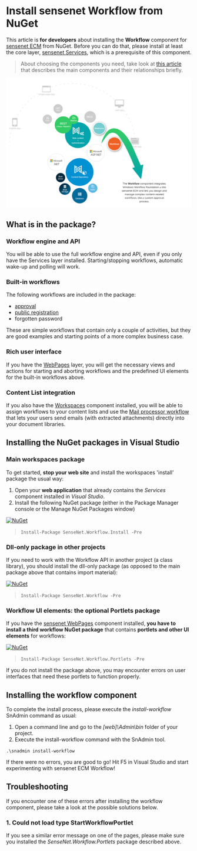 # Install sensenet Workflow from NuGet

This article is **for developers** about installing the **Workflow** component for [sensenet ECM](https://github.com/SenseNet) from NuGet. Before you can do that, please install at least the core layer, [sensenet Services](https://github.com/SenseNet/sensenet/tree/master/docs/install-sn-from-nuget.md), which is a prerequisite of this component.

>About choosing the components you need, take look at [this article](https://github.com/SenseNet/sensenet/tree/master/docs/sensenet-components.md) that describes the main components and their relationships briefly.

![sensenet Workflow](https://github.com/SenseNet/sn-resources/raw/master/images/sn-components/sn-components_workflows.png "sensenet Workflow")

## What is in the package?
### Workflow engine and API
You will be able to use the full workflow engine and API, even if you only have the Services layer installed. Starting/stopping workflows, automatic wake-up and polling will work.
### Built-in workflows
The following workflows are included in the package:

- [approval](http://wiki.sensenet.com/Approval_workflow_sample)
- [public registration](http://wiki.sensenet.com/Registration_workflow_sample)
- forgotten password

These are simple workflows that contain only a couple of activities, but they are good examples and starting points of a more complex business case.

### Rich user interface
If you have the [WebPages](https://github.com/SenseNet/sn-webpages) layer, you will get the necessary views and actions for starting and aborting workflows and the predefined UI elements for the built-in workflows above.
### Content List integration
If you also have the [Workspaces](https://github.com/SenseNet/sn-workspaces) component installed, you will be able to assign workflows to your content lists and use the [Mail processor workflow](/docs/inbox-workflow.md) that lets your users send emails (with extracted attachments) directly into your document libraries.

## Installing the NuGet packages in Visual Studio
### Main workspaces package
To get started, **stop your web site** and install the workspaces 'install' package the usual way:

1. Open your **web application** that already contains the *Services* component installed in *Visual Studio*.
2. Install the following NuGet package (either in the Package Manager console or the Manage NuGet Packages window)

[![NuGet](https://img.shields.io/nuget/v/SenseNet.Workflow.Install.svg)](https://www.nuget.org/packages/SenseNet.Workflow.Install)

> `Install-Package SenseNet.Workflow.Install -Pre`

### Dll-only package in other projects
If you need to work with the Workflow API in another project (a class library), you should install the dll-only package (as opposed to the main package above that contains import material):

[![NuGet](https://img.shields.io/nuget/v/SenseNet.Workflow.svg)](https://www.nuget.org/packages/SenseNet.Workflow)

> `Install-Package SenseNet.Workflow -Pre`

### Workflow UI elements: the optional Portlets package
If you have the [sensenet WebPages](https://github.com/SenseNetsn-webpages) component installed, **you have to install a third workflow NuGet package** that contains **portlets and other UI elements** for workflows:

[![NuGet](https://img.shields.io/nuget/v/SenseNet.Workflow.Portlets.svg)](https://www.nuget.org/packages/SenseNet.Workflow.Portlets)

> `Install-Package SenseNet.Workflow.Portlets -Pre`

If you do not install the package above, you may encounter errors on user interfaces that need these portlets to function properly.

## Installing the workflow component
To complete the install process, please execute the *install-workflow* SnAdmin command as usual:

1. Open a command line and go to the *[web]\Admin\bin* folder of your project.
2. Execute the install-workflow command with the SnAdmin tool.

```text
.\snadmin install-workflow
```

If there were no errors, you are good to go! Hit F5 in Visual Studio and start experimenting with sensenet ECM Workflow!

## Troubleshooting
If you encounter one of these errors after installing the workflow component, please take a look at the possible solutions below.
### 1. Could not load type StartWorkflowPortlet
If you see a similar error message on one of the pages, please make sure you installed the *SenseNet.Workflow.Portlets* package described above.
